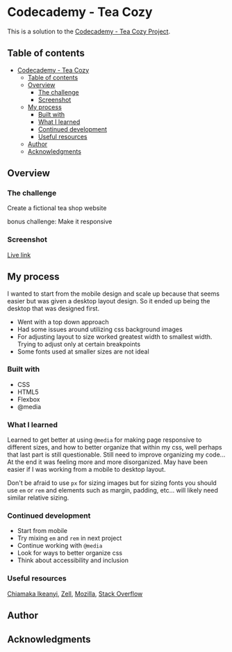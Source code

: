 # Codecademy - Tea Cozy

This is a solution to the [Codecademy - Tea Cozy Project](hhttps://www.codecademy.com/paths/full-stack-engineer-career-path/tracks/fscp-making-a-website-responsive/modules/fecp-layout-with-flexbox/projects/tea-cozy).

## Table of contents

- [Codecademy - Tea Cozy](#codecademy---tea-cozy)
  - [Table of contents](#table-of-contents)
  - [Overview](#overview)
    - [The challenge](#the-challenge)
    - [Screenshot](#screenshot)
  - [My process](#my-process)
    - [Built with](#built-with)
    - [What I learned](#what-i-learned)
    - [Continued development](#continued-development)
    - [Useful resources](#useful-resources)
  - [Author](#author)
  - [Acknowledgments](#acknowledgments)

## Overview

### The challenge

Create a fictional tea shop website

bonus challenge: Make it responsive 

### Screenshot

[Live link](https://kwalker3000.github.io/Tea-Cozy/)

## My process

I wanted to start from the mobile design and scale up because that seems easier but was given a desktop layout design. So it ended up being the desktop that was designed first.

- Went with a top down approach
- Had some issues around utilizing css background images
- For adjusting layout to size worked greatest width to smallest width. Trying to adjust only at certain breakpoints
- Some fonts used at smaller sizes are not ideal

### Built with

- CSS
- HTML5
- Flexbox
- @media

### What I learned

Learned to get better at using `@media` for making page responsive to different sizes, and how to better organize that within my css, well perhaps that last part is still questionable. Still need to improve organizing my code... At the end it was feeling more and more disorganized. May have been easier if I was working from a mobile to desktop layout.

Don't be afraid to use `px` for sizing images but for sizing fonts you should use `em` or `rem` and elements such as margin, padding, etc... will likely need similar relative sizing.

### Continued development

- Start from mobile
- Try mixing `em` and `rem` in next project
- Continue working with `@media`
- Look for ways to better organize css
- Think about accessibility and inclusion

### Useful resources

[Chiamaka Ikeanyi](https://chiamakaikeanyi.dev/), [Zell](https://zellwk.com/blog/), [Mozilla](https://developer.mozilla.org/en-US/docs/Web/CSS), [Stack Overflow](https://stackoverflow.com/)
## Author

## Acknowledgments
